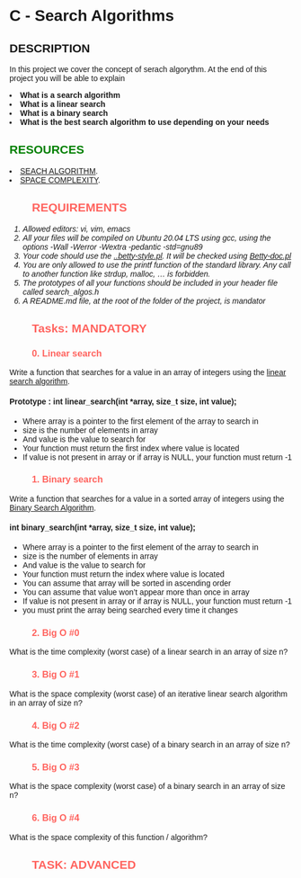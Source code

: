 <!DOCTYPE html>
<html>
<head>
<h1>
 C - Search Algorithms
</h1>
</head>
<body style="font-family: Verdana, Arial, sans-serif">
   <h2> DESCRIPTION </h2>
   <p>
      In this project we cover the concept of serach algorythm. At the end of this project you will be able to explain 
   <b>
   <li> What is a search algorithm</li>
   <li> What is a linear search </li>
   <li> What is a binary search </li> 
   <li> What is the best search algorithm to use depending on your needs </li>
  </b>
  </p>
 
   <h2 style="color: green; round-color:RED ">
        RESOURCES
   </h2>
   <p>
       <li><a href="https://intranet.alxswe.com/rltoken/ap2kuRv8qrUMyQ0-MY3EXw">SEACH ALGORITHM</a>. </li>
       <li><a href="https://intranet.alxswe.com/rltoken/QK9ENdoTyqGs0d4_M3XE3g">SPACE COMPLEXITY</a>.</li>
   </p>

   <h2 style="color: #FF645F; margin-left: 40px">
     REQUIREMENTS
   </h2>
   <ol>
   <i>
      <li> Allowed editors: vi, vim, emacs  </li>
      <li> All your files will be compiled on Ubuntu 20.04 LTS using gcc, using the options -Wall -Werror -Wextra -pedantic -std=gnu89 </li>
      <li> Your code should use the <a href="https://github.com/alx-tools/Betty/blob/master/betty-style.pl">..betty-style.pl</a>. It will be checked using <a href="https://github.com/alx-tools/Betty/blob/master/betty-doc.pl">Betty-doc.pl</a></li>
      <li>You are only allowed to use the printf function of the standard library. Any call to another function like strdup, malloc, … is forbidden.  </li>
      <li>The prototypes of all your functions should be included in your header file called search_algos.h  </li>
      <li> A README.md file, at the root of the folder of the project, is mandator</li>
   </i>
   </ol>

   <h2 style="color: #FF645F; margin-left: 40px">
	     Tasks: MANDATORY
	</h2>
  <h3 style="color: #FF645F; margin-left: 40px">
	     0. Linear search
  </h3>
  <p> 
   Write a function that searches for a value in an array of integers using the <a href="https://intranet.alxswe.com/rltoken/17RKhbmvh_u4ebCwaSxCxg">linear search algorithm</a>.
   <h4> Prototype : int linear_search(int *array, size_t size, int value); </h4>
   <ul>
  	<li>Where array is a pointer to the first element of the array to search in</li>
        <li>size is the number of elements in array</li>
        <li>And value is the value to search for</li>
        <li>Your function must return the first index where value is located</li>
        <li>If value is not present in array or if array is NULL, your function must return -1</li>
  </ul>
  </p>
  <h3 style="color: #FF645F; margin-left: 40px">
         1. Binary search
  </h3>
  <p>
    Write a function that searches for a value in a sorted array of integers using the <a href="https://intranet.alxswe.com/rltoken/SnveFJhSDE7o8bEx-kGGpA">Binary Search Algorithm</a>.
   <h4>int binary_search(int *array, size_t size, int value);</h4>
   <ul>
   <li>Where array is a pointer to the first element of the array to search in</li>
   <li>size is the number of elements in array</li>
   <li> And value is the value to search for</li>
   <li> Your function must return the index where value is located</li>
   <li> You can assume that array will be sorted in ascending order</li>
   <li> You can assume that value won’t appear more than once in array</li>
   <li> If value is not present in array or if array is NULL, your function must return -1</li>
   <li>you must print the array being searched every time it changes</li>
   </ul>


  <h3 style="color: #FF645F; margin-left: 40px">
         2. Big O #0
  </h3>
  <p>  
      What is the time complexity (worst case) of a linear search in an array of size n?
  </P>
  <h3  style="color: #FF645F; margin-left: 40px">
         3. Big O #1
  </h3>
  <p>
     What is the space complexity (worst case) of an iterative linear search algorithm in an array of size n?
  <p>
   <h3 style="color: #FF645F; margin-left: 40px">
         4. Big O #2
  </h3>
  <p>
      What is the time complexity (worst case) of a binary search in an array of size n?
  </P>
  <h3  style="color: #FF645F; margin-left: 40px">
        5. Big O #3
  </h3>
  <p>
     What is the space complexity (worst case) of a binary search in an array of size n?
  </P>
  <h3  style="color: #FF645F; margin-left: 40px">
         6. Big O #4
  </h3>
  <p>
     What is the space complexity of this function / algorithm?
  </P>
  <h2  style="color: #FF645F; margin-left: 40px">
         TASK: ADVANCED
  </h2>
  <p><p>
 </body>
</html>
